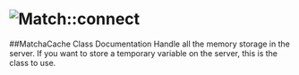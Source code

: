 ![Match::connect](../press/matcha-connect.png)
=====================

##MatchaCache Class Documentation
Handle all the memory storage in the server.
If you want to store a temporary variable on the server, this is the class to use.

```php


```
